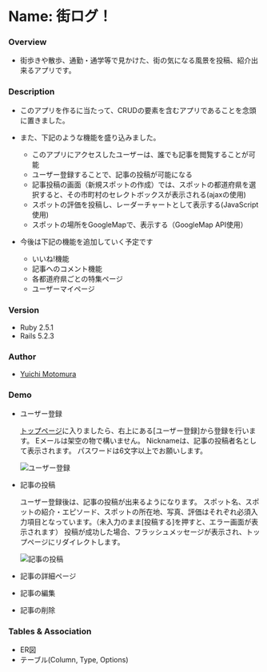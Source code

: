 # Name: 街ログ！

### Overview
- 街歩きや散歩、通勤・通学等で見かけた、街の気になる風景を投稿、紹介出来るアプリです。

### Description
- このアプリを作るに当たって、CRUDの要素を含むアプリであることを念頭に置きました。
- また、下記のような機能を盛り込みました。
  - このアプリにアクセスしたユーザーは、誰でも記事を閲覧することが可能
  - ユーザー登録することで、記事の投稿が可能になる
  - 記事投稿の画面（新規スポットの作成）では、スポットの都道府県を選択すると、その市町村のセレクトボックスが表示される(ajaxの使用)
  - スポットの評価を投稿し、レーダーチャートとして表示する(JavaScript使用)
  - スポットの場所をGoogleMapで、表示する（GoogleMap API使用）

- 今後は下記の機能を追加していく予定です
  - いいね!機能
  - 記事へのコメント機能
  - 各都道府県ごとの特集ページ
  - ユーザーマイページ
  

### Version
- Ruby 2.5.1
- Rails 5.2.3

### Author
- [Yuichi Motomura](https://github.com/YuichiMotomura)

### Demo
- ユーザー登録

  [トップページ](http://3.114.187.95/)に入りましたら、右上にある[ユーザー登録]から登録を行います。
  Eメールは架空の物で構いません。
  Nicknameは、記事の投稿者名として表示されます。
  パスワードは6文字以上でお願いします。

  ![ユーザー登録](https://raw.githubusercontent.com/wiki/YuichiMotomura/portfolio/images/sign_in_2.gif)

- 記事の投稿

  ユーザー登録後は、記事の投稿が出来るようになります。
  スポット名、スポットの紹介・エピソード、スポットの所在地、写真、評価はそれぞれ必須入力項目となっています。（未入力のまま[投稿する]を押すと、エラー画面が表示されます）
  投稿が成功した場合、フラッシュメッセージが表示され、トップページにリダイレクトします。

  ![記事の投稿](https://raw.githubusercontent.com/wiki/YuichiMotomura/portfolio/images/contribution_2.gif)

- 記事の詳細ページ
- 記事の編集
- 記事の削除


### Tables & Association
- ER図
- テーブル(Column, Type, Options)

